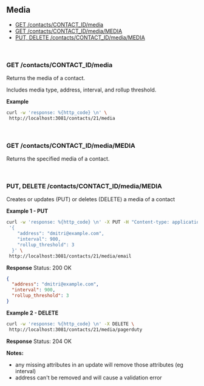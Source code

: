 ## Media

<ul>
  <li><a href="#get_contacts_id_media">GET /contacts/CONTACT_ID/media</a></li>
  <li><a href="#get_contacts_id_media_media">GET /contacts/CONTACT_ID/media/MEDIA</a></li>
  <li><a href="#put_contacts_id_media_media">PUT, DELETE /contacts/CONTACT_ID/media/MEDIA</a></li>
</ul>

<a id="get_contacts_id_media">&nbsp;</a>
### GET /contacts/CONTACT_ID/media

Returns the media of a contact.

Includes media type, address, interval, and rollup threshold.

**Example**
```bash
curl -w 'response: %{http_code} \n' \
 http://localhost:3081/contacts/21/media
```

<a id="get_contacts_id_media_media">&nbsp;</a>
### GET /contacts/CONTACT_ID/media/MEDIA

Returns the specified media of a contact.


<a id="put_contacts_id_media_media">&nbsp;</a>
### PUT, DELETE /contacts/CONTACT_ID/media/MEDIA

Creates or updates (PUT) or deletes (DELETE) a media of a contact

**Example 1 - PUT**
```bash
curl -w 'response: %{http_code} \n' -X PUT -H "Content-type: application/json" -d \
 '{
    "address": "dmitri@example.com",
    "interval": 900,
    "rollup_threshold": 3
  }' \
 http://localhost:3081/contacts/21/media/email
```
**Response** Status: 200 OK
```json
{
  "address": "dmitri@example.com",
  "interval": 900,
  "rollup_threshold": 3
}
```

**Example 2 - DELETE**
```bash
curl -w 'response: %{http_code} \n' -X DELETE \
 http://localhost:3081/contacts/21/media/pagerduty
```
**Response** Status: 204 OK


**Notes:**
* any missing attributes in an update will remove those attributes (eg interval)
* address can't be removed and will cause a validation error

